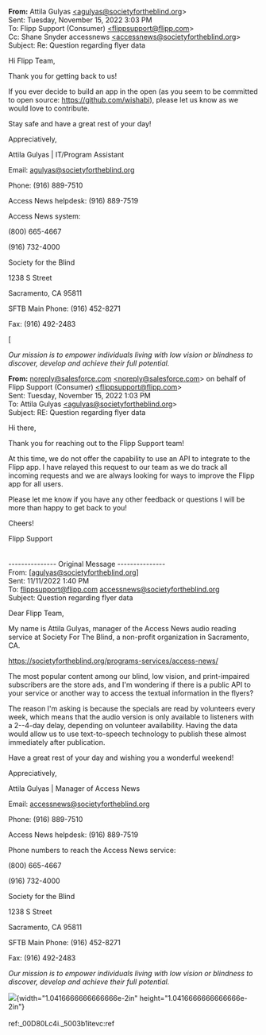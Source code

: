 **From:** Attila Gulyas
[\<agulyas@societyfortheblind.org](mailto:<agulyas@societyfortheblind.org)\>\
Sent: Tuesday, November 15, 2022 3:03 PM\
To: Flipp Support (Consumer)
[\<flippsupport@flipp.com](mailto:<flippsupport@flipp.com)\>\
Cc: Shane Snyder
accessnews
[\<accessnews@societyfortheblind.org](mailto:<accessnews@societyfortheblind.org)\>\
Subject: Re: Question regarding flyer data

Hi Flipp Team,

Thank you for getting back to us!

If you ever decide to build an app in the open (as you seem to be
committed to open source: <https://github.com/wishabi>), please let us
know as we would love to contribute.

Stay safe and have a great rest of your day!

Appreciatively,

Attila Gulyas \| IT/Program Assistant

Email: <agulyas@societyfortheblind.org>

Phone: (916) 889-7510

Access News helpdesk: (916) 889-7519

Access News system:

\(800\) 665-4667

\(916\) 732-4000

Society for the Blind

1238 S Street

Sacramento, CA 95811

SFTB Main Phone: (916) 452-8271

Fax: (916) 492-2483

\[

*Our mission is to empower individuals living with low vision or
blindness to discover, develop and achieve their full potential.*

**From:** <noreply@salesforce.com>
[\<noreply@salesforce.com](mailto:<noreply@salesforce.com)\> on behalf
of Flipp Support (Consumer)
[\<flippsupport@flipp.com](mailto:<flippsupport@flipp.com)\>\
Sent: Tuesday, November 15, 2022 1:03 PM\
To: Attila Gulyas
[\<agulyas@societyfortheblind.org](mailto:<agulyas@societyfortheblind.org)\>\
Subject: RE: Question regarding flyer data

Hi there,

Thank you for reaching out to the Flipp Support team!

At this time, we do not offer the capability to use an API to integrate
to the Flipp app. I have relayed this request to our team as we do track
all incoming requests and we are always looking for ways to improve the
Flipp app for all users.

Please let me know if you have any other feedback or questions I will be
more than happy to get back to you!

Cheers!

Flipp Support\
\
\
\-\-\-\-\-\-\-\-\-\-\-\-\-\-- Original Message
\-\-\-\-\-\-\-\-\-\-\-\-\-\--\
From: \[<agulyas@societyfortheblind.org>\]\
Sent: 11/11/2022 1:40 PM\
To: flippsupport@flipp.com
[accessnews@societyfortheblind.org\
](mailto:accessnews@societyfortheblind.org)Subject: Question regarding
flyer data

Dear Flipp Team,

My name is Attila Gulyas, manager of the Access News audio reading
service at Society For The Blind, a non-profit organization in
Sacramento, CA.

<https://societyfortheblind.org/programs-services/access-news/>

The most popular content among our blind, low vision, and print-impaired
subscribers are the store ads, and I\'m wondering if there is a public
API to your service or another way to access the textual information in
the flyers?

The reason I\'m asking is because the specials are read by volunteers
every week, which means that the audio version is only available to
listeners with a 2--4-day delay, depending on volunteer availability.
Having the data would allow us to use text-to-speech technology to
publish these almost immediately after publication.

Have a great rest of your day and wishing you a wonderful weekend!

Appreciatively,

Attila Gulyas \| Manager of Access News

Email:
[accessnews@societyfortheblind.org](mailto:agulyas@societyfortheblind.org)

Phone: (916) 889-7510

Access News helpdesk: (916) 889-7519

Phone numbers to reach the Access News service:

\(800\) 665-4667

\(916\) 732-4000

Society for the Blind

1238 S Street

Sacramento, CA 95811

SFTB Main Phone: (916) 452-8271

Fax: (916) 492-2483

*Our mission is to empower individuals living with low vision or
blindness to discover, develop and achieve their full potential.*

![](/media/image.gif){width="1.0416666666666666e-2in"
height="1.0416666666666666e-2in"}\
\
ref:\_00D80Lc4i.\_5003b1itevc:ref
